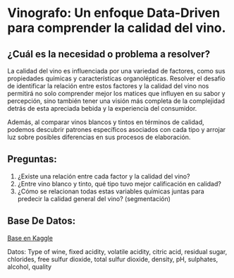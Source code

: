# Vinografo: Un enfoque Data-Driven para comprender la calidad del vino.

## ¿Cuál es la necesidad o problema a resolver? 

La calidad del vino es influenciada por una variedad de factores, como sus propiedades químicas y características organolépticas. Resolver el desafío de identificar la relación entre estos factores y la calidad del vino nos permitirá no solo comprender mejor los matices que influyen en su sabor y percepción, sino también tener una visión más completa de la complejidad detrás de esta apreciada bebida y la experiencia del consumidor. 

Además, al comparar vinos blancos y tintos en términos de calidad, podemos descubrir patrones específicos asociados con cada tipo y arrojar luz sobre posibles diferencias en sus procesos de elaboración.

## Preguntas:
1. ¿Existe una relación entre cada factor y la calidad del vino?
2. ¿Entre vino blanco y tinto, qué tipo tuvo mejor calificación en calidad?
3. ¿Cómo se relacionan todas estas variables químicas juntas para predecir la calidad general del vino? (segmentación)

## Base De Datos:
[Base en Kaggle](https://www.kaggle.com/datasets/ruthgn/wine-quality-data-set-red-white-wine)

Datos: Type of wine, fixed acidity, volatile acidity, citric acid, residual sugar, chlorides, free sulfur dioxide, total sulfur dioxide, density, pH, sulphates, alcohol, quality


